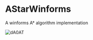 # AStarWinforms
 A winforms A* algorithm implementation

![dA0AT](https://github.com/user-attachments/assets/5376d137-b772-4b9f-a0f3-1ffd930761f0)
